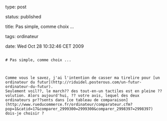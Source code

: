 type: post
status: published
title: Pas simple, comme choix ... 
tags: ordinateur
date: Wed Oct 28 10:32:46 CET 2009
~~~~~~
# Pas simple, comme choix ... 

Comme vous le savez, j'ai l'intention de casser ma tirelire pour [un ordinateur du futur](http://riduidel.posterous.com/un-futur-ordinateur-du-futur).  
Seulement voil??, le march?? des tout-en-un tactiles est en pleine ??volution. Alors aujourd'hui, ?? votre avis, lequel des deux ordinateurs pr??sents dans [ce tableau de comparaison](http://www.rueducommerce.fr/ordinateur/comparateur.cfm?pop=1&catid=17&comparer_2999300=2999300&comparer_2998397=2998397) dois-je choisir ?